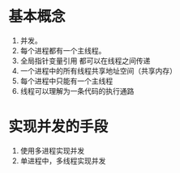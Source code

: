 # 基本概念
1. 并发。
2. 每个进程都有一个主线程。
3. 全局指针变量引用 都可以在线程之间传递
4. 一个进程中的所有线程共享地址空间（共享内存）
5. 每个进程中只能有一个主线程
6. 线程可以理解为一条代码的执行通路

# 实现并发的手段
1. 使用多进程实现并发
2. 单进程中，多线程实现并发

